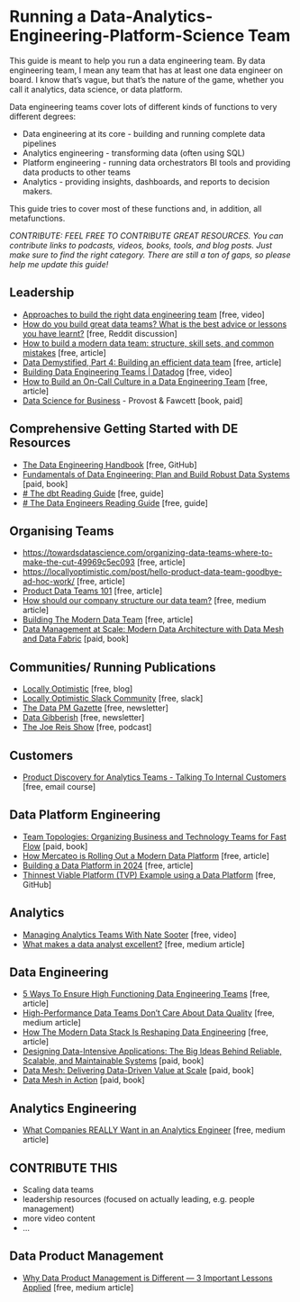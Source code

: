 # Running a Data-Analytics-Engineering-Platform-Science Team
This guide is meant to help you run a data engineering team. By data engineering team, I mean any team that has at least one data engineer on board. I know that’s vague, but that’s the nature of the game, whether you call it analytics, data science, or data platform.

Data engineering teams cover lots of different kinds of functions to very different degrees:

- Data engineering at its core - building and running complete data pipelines
- Analytics engineering - transforming data (often using SQL)
- Platform engineering - running data orchestrators BI tools and providing data products to other teams
- Analytics - providing insights, dashboards, and reports to decision makers.

This guide tries to cover most of these functions and, in addition, all metafunctions.

*CONTRIBUTE: FEEL FREE TO CONTRIBUTE GREAT RESOURCES. You can contribute links to podcasts, videos, books, tools, and blog posts. Just make sure to find the right category. There are still a ton of gaps, so please help me update this guide!*

## Leadership

- [Approaches to build the right data engineering team](https://www.youtube.com/watch?v=eUhYFjCy7-w&ab_channel=AnalyticsIndiaMagazine) [free, video]
- [How do you build great data teams? What is the best advice or lessons you have learnt?](https://www.reddit.com/r/dataengineering/comments/17mzdka/how_do_you_build_great_data_teams_what_is_the/) [free, Reddit discussion]
- [How to build a modern data team: structure, skill sets, and common mistakes](https://www.thoughtspot.com/data-trends/how-to-build-a-modern-data-team-structure-skill-sets-and-common-mistakes) [free, article]
- [Data Demystified, Part 4: Building an efficient data team](https://www.airops.com/blog/building-an-efficient-data-team) [free, article]
- [Building Data Engineering Teams | Datadog](https://www.youtube.com/watch?v=AosWbBsUHG8&ab_channel=DataCouncil) [free, video]
- [How to Build an On-Call Culture in a Data Engineering Team](https://towardsdatascience.com/how-to-build-an-on-call-culture-in-a-data-engineering-team-7856fac0c99) [free, article]
- [Data Science for Business](https://www.amazon.com/-/en/Foster-Provost/dp/1449361323/) - Provost & Fawcett [book, paid]

## Comprehensive Getting Started with DE Resources

- [The Data Engineering Handbook](https://github.com/DataExpert-io/data-engineer-handbook) [free, GitHub]
- [Fundamentals of Data Engineering: Plan and Build Robust Data Systems](https://www.amazon.com/-/en/Joe-Reis/dp/1098108302) [paid, book]
- [# The dbt Reading Guide](https://www.notion.so/The-dbt-Reading-Guide-8df59be20e374858b65509648a869abf?pvs=21) [free, guide]
- [# The Data Engineers Reading Guide](https://www.notion.so/The-Data-Engineers-Reading-Guide-05f6a032b36146d082d86c03016c5b89?pvs=21) [free, guide]

## Organising Teams

- https://towardsdatascience.com/organizing-data-teams-where-to-make-the-cut-49969c5ec093 [free, article]
- https://locallyoptimistic.com/post/hello-product-data-team-goodbye-ad-hoc-work/ [free, article]
- [Product Data Teams 101](https://www.thdpth.com/p/product-data-teams-101) [free, article]
- [How should our company structure our data team?](https://medium.com/super/how-should-our-company-structure-our-data-team-e71f6846024d) [free, medium article]
- [Building The Modern Data Team](https://databased.pedramnavid.com/p/modern-data-team) [free, article]
- [Data Management at Scale: Modern Data Architecture with Data Mesh and Data Fabric](https://www.amazon.com/Data-Management-Scale-Modern-Architecture/dp/1098138864/ref=sr_1_1?crid=F05M0UVI6SMY&dib=eyJ2IjoiMSJ9.XJDf2LZM_vJ2nuyQAXnnwdl9I0mhkrCU72KCTuCHAA2crGgdPYcGI7faTeHyb7hNJD7IwAZzflBESyG9yaZ_eQ8GkN68gfpStV_8SO4MECSF67QfbqaGNBbcu4AOeILjKuwTQmivnRf92y7SkFNOd4OO8qgQW71aty6zleBNAohJWP9d-KPEHUAZBWZE3Gxu0Vz9wT5DtsrmMjeReusezvR72IhyhHhLnJ0iwaU2uKQ.aGwIhi6A46-GDkNmoh2rxZwX5yYicuoJQidjK7XIMW8&dib_tag=se&keywords=data+management+at+scale&qid=1715070311&s=books&sprefix=data+management+at+sca%2Cstripbooks-intl-ship%2C189&sr=1-1) [paid, book]

## Communities/ Running Publications

- [Locally Optimistic](https://locallyoptimistic.com/) [free, blog]
- [Locally Optimistic Slack Community](https://locallyoptimistic.com/community/) [free, slack]
- [The Data PM Gazette](https://thedataproductmanager.substack.com/) [free, newsletter]
- [Data Gibberish](https://datagibberish.com/) [free, newsletter]
- [The Joe Reis Show](https://open.spotify.com/show/3mcKitYGS4VMG2eHd2PfDN) [free, podcast]

## Customers

- [Product Discovery for Analytics Teams - Talking To Internal Customers](https://www.theanalyticspm.com/discovery-course) [free, email course]

## Data Platform Engineering

- [Team Topologies: Organizing Business and Technology Teams for Fast Flow](https://www.amazon.com/Team-Topologies-Organizing-Business-Technology-ebook/dp/B09JWT9S4D?&linkCode=sl1&tag=thdpth-20&linkId=696c68d67d70020e5e3b7fc7745ead4c&language=en_US&ref_=as_li_ss_tl) [paid, book]
- [How Mercateo is Rolling Out a Modern Data Platform](https://support.unite.eu/en_GB/blog/how-mercateo-is-rolling-out-a-modern-data-platform) [free, article]
- [Building a Data Platform in 2024](https://towardsdatascience.com/building-a-data-platform-in-2024-d63c736cccef) [free, article]
- [Thinnest Viable Platform (TVP) Example using a Data Platform](https://github.com/sbalnojan/TVP-example) [free, GitHub]

## Analytics

- [Managing Analytics Teams With Nate Sooter](https://www.youtube.com/watch?v=E1JoS6_uGrY&ab_channel=SeattleDataGuy) [free, video]
- [What makes a data analyst excellent?](https://towardsdatascience.com/what-makes-a-data-analyst-excellent-17ee4651c6db) [free, medium article]

## Data Engineering

- [5 Ways To Ensure High Functioning Data Engineering Teams](https://www.montecarlodata.com/blog-5-ways-to-ensure-high-functioning-data-engineering-teams/) [free, article]
- [High-Performance Data Teams Don’t Care About Data Quality](https://medium.com/geekculture/high-performance-data-teams-dont-care-about-data-quality-52baa4141fe8) [free, medium article]
- [How The Modern Data Stack Is Reshaping Data Engineering](https://preset.io/blog/reshaping-data-engineering/) [free, article]
- [Designing Data-Intensive Applications: The Big Ideas Behind Reliable, Scalable, and Maintainable Systems](https://www.amazon.com/Designing-Data-Intensive-Applications-Reliable-Maintainable/dp/1449373321) [paid, book]
- [Data Mesh: Delivering Data-Driven Value at Scale](https://www.amazon.com/Data-Mesh-Delivering-Data-Driven-Value/dp/1492092398/) [paid, book]
- [Data Mesh in Action](https://www.amazon.com/Data-Mesh-Action-Jacek-Majchrzak/dp/1633439976/) [paid, book]

## Analytics Engineering

- [What Companies REALLY Want in an Analytics Engineer](https://medium.com/geekculture/what-companies-really-want-in-an-analytics-engineer-1ac03ff4494a) [free, medium article]

## CONTRIBUTE THIS
- Scaling data teams
- leadership resources (focused on actually leading, e.g. people management)
- more video content
- ...

## Data Product Management

- [Why Data Product Management is Different — 3 Important Lessons Applied](https://medium.com/geekculture/why-data-product-management-is-different-3-important-lessons-applied-4e88342b0f3f) [free, medium article]
